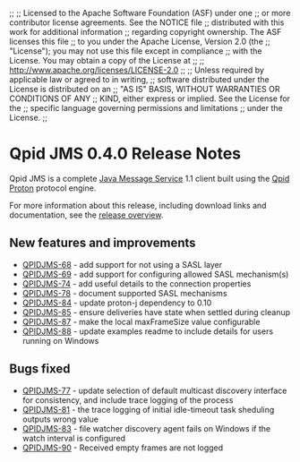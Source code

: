 ;;
;; Licensed to the Apache Software Foundation (ASF) under one
;; or more contributor license agreements.  See the NOTICE file
;; distributed with this work for additional information
;; regarding copyright ownership.  The ASF licenses this file
;; to you under the Apache License, Version 2.0 (the
;; "License"); you may not use this file except in compliance
;; with the License.  You may obtain a copy of the License at
;; 
;;   http://www.apache.org/licenses/LICENSE-2.0
;; 
;; Unless required by applicable law or agreed to in writing,
;; software distributed under the License is distributed on an
;; "AS IS" BASIS, WITHOUT WARRANTIES OR CONDITIONS OF ANY
;; KIND, either express or implied.  See the License for the
;; specific language governing permissions and limitations
;; under the License.
;;

# Qpid JMS 0.4.0 Release Notes

Qpid JMS is a complete [Java Message Service][jms] 1.1 client built
using the [Qpid Proton]({{site_url}}/proton/index.html) protocol engine.

For more information about this release, including download links and
documentation, see the [release overview](index.html).

[jms]: http://en.wikipedia.org/wiki/Java_Message_Service


## New features and improvements

 - [QPIDJMS-68](https://issues.apache.org/jira/browse/QPIDJMS-68) - add support for not using a SASL layer
 - [QPIDJMS-69](https://issues.apache.org/jira/browse/QPIDJMS-69) - add support for configuring allowed SASL mechanism(s)
 - [QPIDJMS-74](https://issues.apache.org/jira/browse/QPIDJMS-74) - add useful details to the connection properties
 - [QPIDJMS-78](https://issues.apache.org/jira/browse/QPIDJMS-78) - document supported SASL mechanisms
 - [QPIDJMS-84](https://issues.apache.org/jira/browse/QPIDJMS-84) - update proton-j dependency to 0.10
 - [QPIDJMS-85](https://issues.apache.org/jira/browse/QPIDJMS-85) - ensure deliveries have state when settled during cleanup
 - [QPIDJMS-87](https://issues.apache.org/jira/browse/QPIDJMS-87) - make the local maxFrameSize value configurable
 - [QPIDJMS-88](https://issues.apache.org/jira/browse/QPIDJMS-88) - update examples readme to include details for users running on Windows

## Bugs fixed

 - [QPIDJMS-77](https://issues.apache.org/jira/browse/QPIDJMS-77) - update selection of default multicast discovery interface for consistency, and include trace logging of the process
 - [QPIDJMS-81](https://issues.apache.org/jira/browse/QPIDJMS-81) - the trace logging of initial idle-timeout task sheduling outputs wrong value
 - [QPIDJMS-83](https://issues.apache.org/jira/browse/QPIDJMS-83) - file watcher discovery agent fails on Windows if the watch interval is configured
 - [QPIDJMS-90](https://issues.apache.org/jira/browse/QPIDJMS-90) - Received empty frames are not logged
